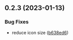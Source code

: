 ## 0.2.3 (2023-01-13)


### Bug Fixes

* reduce icon size ([b638ed6](https://github.com/nanthakumaran-s/portfolio/commit/b638ed67e1beca1b26f44a289c524ce71a62e9d4))



